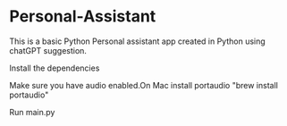 # Personal-Assistant

This is a basic Python Personal assistant app created in Python using chatGPT suggestion.

Install the dependencies

Make sure you have audio enabled.On Mac install portaudio "brew install portaudio"

Run main.py
